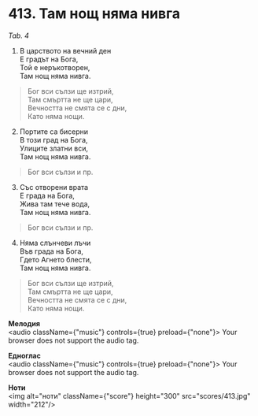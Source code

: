 # 413. Там нощ няма нивга

_Tab. 4_

1. В царството на вечний ден  
Е градът на Бога,  
Той е неръкотворен,  
Там нощ няма нивга.  

> Бог вси сълзи ще изтрий,  
> Там смъртта не ще цари,  
> Вечността не смята се с дни,  
> Като няма нощи.  

2. Портите са бисерни  
В този град на Бога,  
Улиците златни вси,  
Там нощ няма нивга.  

> Бог вси сълзи и пр.  

3. Със отворени врата  
Е града на Бога,  
Жива там тече вода,  
Там нощ няма нивга.  

> Бог вси сълзи и пр.  

4. Няма слънчеви лъчи  
Във града на Бога,  
Гдето Агнето блести,  
Там нощ няма нивга.  

> Бог вси сълзи ще изтрий,  
> Там смъртта не ще цари,  
> Вечността не смята се с дни,  
> Като няма нощи.

**Мелодия**  
<audio className={"music"} controls={true} preload={"none"}>
    <source src="mp3/413.mp3" type="audio/mpeg"/>
    Your browser does not support the audio tag.
</audio>

**Едноглас**  
<audio className={"music"} controls={true} preload={"none"}>
    <source src="transp/413.mp3" type="audio/mpeg"/>
    Your browser does not support the audio tag.
</audio>

**Ноти**  
<img alt="ноти" className={"score"} height="300" src="scores/413.jpg" width="212"/>
